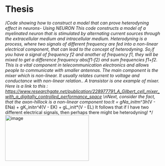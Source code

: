 # Thesis
/*Code showing how to construct a model that can prove heterodyning effect in neurons- Using NEURON 
This code constructs a model of a myelinated neuron that is stimulated by alternating current sources through the extracellular medium and intracellular medium.
Heterodyning is a process, where two signals of different frequency are fed into a non-linear electrical component, that can lead to the concept of heterodyning.
So,if you have a signal of frequency f2 and another of frequency f1, they will be mixed to get a difference frequency abs(f1-f2) and sum frequencies f1+f2.
This is a vital component in telecommunication electronics and allows people to communicate with smaller antennas.
The main component is the mixer which is non-linear. It usually relates current to voltage and conductance with non-linear relation..
A transistor is one example of mixer. Here is a link to this : https://www.researchgate.net/publication/228977791_A_Gilbert_cell_mixer_with_a_digitally_controlled_performance_space
\nNext, consider the fact, that the axon-hillock is a non-linear component too:It = gNa_init*m^3*h*(V - ENa) + gK_init*n^4*(V - EK) + gL_init*(V - EL)
It follows that if I have two different electrical signals, then perhaps there might be heterodyning!
*/
<img width="270" height="148" alt="image" src="https://github.com/user-attachments/assets/139307e5-e0e9-41fb-8343-7644806e2f3d" />
